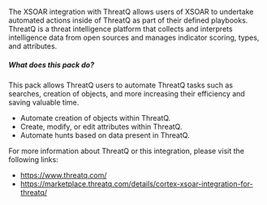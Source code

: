 The XSOAR integration with ThreatQ allows users of XSOAR to undertake automated actions inside of ThreatQ as part of their defined playbooks. ThreatQ is a threat intelligence platform that collects and interprets intelligence data from open sources and manages indicator scoring, types, and attributes.

##### What does this pack do?

This pack allows ThreatQ users to automate ThreatQ tasks such as searches, creation of objects, and more increasing their efficiency and saving valuable time.

- Automate creation of objects within ThreatQ.
- Create, modify, or edit attributes within ThreatQ.
- Automate hunts based on data present in ThreatQ.

For more information about ThreatQ or this integration, please visit the following links:

- <https://www.threatq.com/>
- <https://marketplace.threatq.com/details/cortex-xsoar-integration-for-threatq/>
